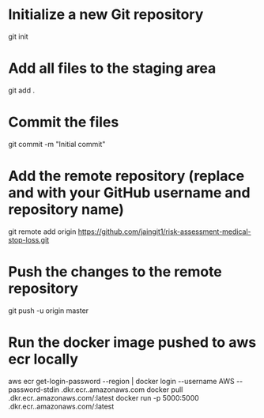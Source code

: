 # Initialize a new Git repository
git init

# Add all files to the staging area
git add .

# Commit the files
git commit -m "Initial commit"

# Add the remote repository (replace <username> and <repository> with your GitHub username and repository name)
git remote add origin https://github.com/jaingit1/risk-assessment-medical-stop-loss.git

# Push the changes to the remote repository
git push -u origin master


# Run the docker image pushed to aws ecr locally
aws ecr get-login-password --region <your-region> | docker login --username AWS --password-stdin <your-account-id>.dkr.ecr.<your-region>.amazonaws.com
docker pull <your-account-id>.dkr.ecr.<your-region>.amazonaws.com/<your-repo-name>:latest
docker run -p 5000:5000 <your-account-id>.dkr.ecr.<your-region>.amazonaws.com/<your-repo-name>:latest
